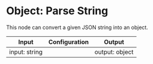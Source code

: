 # Object: Parse String

This node can convert a given JSON string into an object.

| Input         | Configuration | Output         |
| ------------- | ------------- | -------------- |
| input: string |               | output: object |
